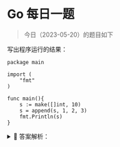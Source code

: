 # Go 每日一题

> 今日（2023-05-20）的题目如下

写出程序运行的结果：

```golang
package main

import (
    "fmt"
)

func main(){
    s := make([]int, 10)
    s = append(s, 1, 2, 3)
    fmt.Println(s)
}
```

<details>
<summary style="cursor: pointer">🔑 答案解析：</summary>
<div>

#### 结果

```golang
[0 0 0 0 0 0 0 0 0 0 1 2 3]
```

#### 考点

切片追加, make 初始化均为 0


</div>
</details>
